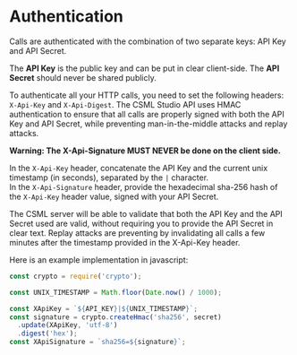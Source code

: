 # Authentication

Calls are authenticated with the combination of two separate keys: API Key and API Secret.

The **API Key** is the public key and can be put in clear client-side. The **API Secret** should never be shared publicly.

To authenticate all your HTTP calls, you need to set the following headers: `X-Api-Key` and `X-Api-Digest`. The CSML Studio API uses HMAC authentication to ensure that all calls are properly signed with both the API Key and API Secret, while preventing man-in-the-middle attacks and replay attacks.

**Warning: The X-Api-Signature MUST NEVER be done on the client side.**

In the `X-Api-Key` header, concatenate the API Key and the current unix timestamp \(in seconds\), separated by the `|` character.  
In the `X-Api-Signature` header, provide the hexadecimal sha-256 hash of the `X-Api-Key` header value, signed with your API Secret.

The CSML server will be able to validate that both the API Key and the API Secret used are valid, without requiring you to provide the API Secret in clear text. Replay attacks are preventing by invalidating all calls a few minutes after the timestamp provided in the X-Api-Key header.

Here is an example implementation in javascript:

```javascript
const crypto = require('crypto');

const UNIX_TIMESTAMP = Math.floor(Date.now() / 1000);

const XApiKey = `${API_KEY}|${UNIX_TIMESTAMP}`;
const signature = crypto.createHmac('sha256', secret)
  .update(XApiKey, 'utf-8')
  .digest('hex');
const XApiSignature = `sha256=${signature}`;
```

